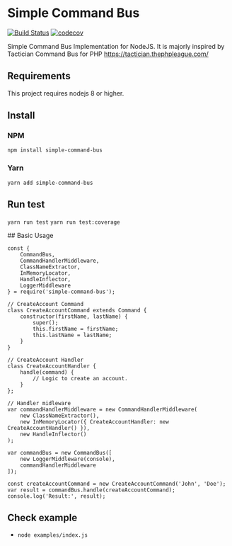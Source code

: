 # Simple Command Bus
[![Build Status](https://travis-ci.org/erickjth/simple-command-bus.png?branch=master)](https://travis-ci.org/erickjth/simple-command-bus)
[![codecov](https://codecov.io/gh/erickjth/simple-command-bus/branch/master/graph/badge.svg)](https://codecov.io/gh/erickjth/simple-command-bus)


Simple Command Bus Implementation for NodeJS.
It is majorly inspired by Tactician Command Bus for PHP https://tactician.thephpleague.com/

## Requirements
This project requires nodejs 8 or higher.

## Install
### NPM
`npm install simple-command-bus`
### Yarn
`yarn add simple-command-bus`

## Run test
`yarn run test`
`yarn run test:coverage`

## Basic Usage
```
const {
	CommandBus,
	CommandHandlerMiddleware,
	ClassNameExtractor,
	InMemoryLocator,
	HandleInflector,
	LoggerMiddleware 
} = require('simple-command-bus');

// CreateAccount Command
class CreateAccountCommand extends Command {
	constructor(firstName, lastName) {
		super();
		this.firstName = firstName;
		this.lastName = lastName;
	}
}

// CreateAccount Handler
class CreateAccountHandler {
	handle(command) {
		// Logic to create an account.
	}
};

// Handler midleware
var commandHandlerMiddleware = new CommandHandlerMiddleware(
	new ClassNameExtractor(),
	new InMemoryLocator({ CreateAccountHandler: new CreateAccountHandler() }),
	new HandleInflector()
);

var commandBus = new CommandBus([
	new LoggerMiddleware(console),
	commandHandlerMiddleware
]);

const createAccountCommand = new CreateAccountCommand('John', 'Doe');
var result = commandBus.handle(createAccountCommand);
console.log('Result:', result);
```

## Check example
- `node examples/index.js`
